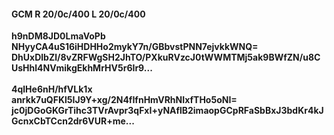 #### GCM R 20/0c/400 L 20/0c/400
**h9nDM8JD0LmaVoPb**<br/>**NHyyCA4uS16iHDHHo2mykY7n/GBbvstPNN7ejvkkWNQ=**<br/>**DhUxDlbZl/8vZRFWgSH2JhTO/PXkuRVzcJ0tWWMTMj5ak9BWfZN/u8CUsHhl4NVmikgEkhMrHV5r6Ir9...**<br/><br/>
**4qlHe6nH/hfVLk1x**<br/>**anrkk7uQFKl5IJ9Y+xg/2N4fIfnHmVRhNIxfTHo5oNI=**<br/>**jc0jDGoGKGrTihc3TVrAvpr3qFxI+yNAflB2imaopGCpRFaSbBxJ3bdKr4kJGcnxCbTCcn2dr6VUR+me...**
